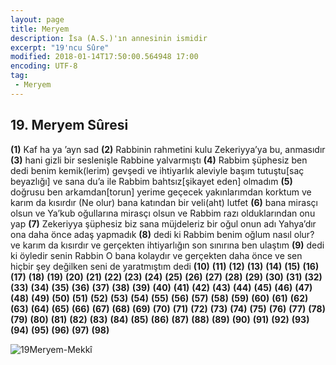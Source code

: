 ```yaml
---
layout: page
title: Meryem
description: İsa (A.S.)'ın annesinin ismidir
excerpt: "19'ncu Sûre"
modified: 2018-01-14T17:50:00.564948 17:00
encoding: UTF-8
tag: 
 - Meryem
---
```


## 19. Meryem Sûresi

**(1)** Kaf ha ya ’ayn sad
**(2)** Rabbinin rahmetini kulu Zekeriyya’ya bu, anmasıdır
**(3)** hani gizli bir seslenişle Rabbine yalvarmıştı
**(4)** Rabbim şüphesiz ben dedi benim kemik(lerim) gevşedi ve ihtiyarlık aleviyle başım tutuştu[saç beyazlığı] ve sana du’a ile Rabbim bahtsız[şikayet eden] olmadım
**(5)** doğrusu ben arkamdan[torun] yerime geçecek yakınlarımdan korktum ve karım da kısırdır (Ne olur) bana katından bir veli(aht) lutfet
**(6)** bana mirasçı olsun ve Ya’kub oğullarına mirasçı olsun ve Rabbim razı olduklarından onu yap
**(7)** Zekeriyya şüphesiz biz sana müjdeleriz bir oğul onun adı Yahya’dır ona daha önce adaş yapmadık
**(8)** dedi ki Rabbim benim oğlum nasıl olur? ve karım da kısırdır ve gerçekten ihtiyarlığın son sınırına ben ulaştım
**(9)** dedi ki öyledir senin Rabbin O bana kolaydır ve gerçekten daha önce ve sen hiçbir şey değilken seni de yaratmıştım dedi 
**(10)** 
**(11)** 
**(12)** 
**(13)** 
**(14)** 
**(15)** 
**(16)** 
**(17)** 
**(18)** 
**(19)** 
**(20)** 
**(21)** 
**(22)** 
**(23)** 
**(24)** 
**(25)** 
**(26)** 
**(27)** 
**(28)** 
**(29)** 
**(30)** 
**(31)** 
**(32)** 
**(33)** 
**(34)** 
**(35)** 
**(36)** 
**(37)** 
**(38)** 
**(39)** 
**(40)** 
**(41)** 
**(42)** 
**(43)** 
**(44)** 
**(45)** 
**(46)** 
**(47)** 
**(48)** 
**(49)** 
**(50)** 
**(51)** 
**(52)** 
**(53)** 
**(54)** 
**(55)** 
**(56)** 
**(57)** 
**(58)** 
**(59)** 
**(60)** 
**(61)** 
**(62)** 
**(63)** 
**(64)** 
**(65)** 
**(66)** 
**(67)** 
**(68)** 
**(69)** 
**(70)** 
**(71)** 
**(72)** 
**(73)** 
**(74)** 
**(75)** 
**(76)** 
**(77)** 
**(78)** 
**(79)** 
**(80)** 
**(81)** 
**(82)** 
**(83)** 
**(84)** 
**(85)** 
**(86)** 
**(87)**
**(88)** 
**(89)** 
**(90)** 
**(91)**
**(92)** 
**(93)** 
**(94)** 
**(95)** 
**(96)** 
**(97)** 
**(98)** 

![19Meryem-Mekkî]({{site.url}}/images/ayrac-muhur.png)
